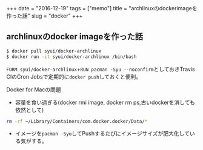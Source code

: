 +++
date = "2016-12-19"
tags =  ["memo"]
title = "archlinuxのdockerimageを作った話"
slug = "docker"
+++

## archlinuxのdocker imageを作った話	  

```bash
$ docker pull syui/docker-archlinux
$ docker run -it syui/docker-archlinux /bin/bash
```

`FORM syui/docker-archlinux`+`RUN pacman -Syu --noconfirm`としておきTravis CIのCron Jobsで定期的に`docker push`しておくと便利。

Docker for Macの問題

- 容量を食い過ぎる(docker rmi image, docker rm ps,古いdockerを消しても依然として)

```bash
rm -rf ~/Library/Containers/com.docker.docker/Data/*
```

- イメージを`pacman -Syu`してPushするたびにイメージサイズが肥大化している気がする。
	  
